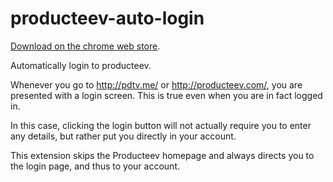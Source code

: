 producteev-auto-login
=====================

[Download on the chrome web store](https://chrome.google.com/webstore/detail/producteev-auto-login/dbmjalgigkhfhmckigghggodkafpfdfl).

Automatically login to producteev.

Whenever you go to http://pdtv.me/ or http://producteev.com/, you are presented with a login screen.
This is true even when you are in fact logged in.

In this case, clicking the login button will not actually require you to enter any details, but rather put you directly in your account.

This extension skips the Producteev homepage and always directs you to the login page, and thus to your account.